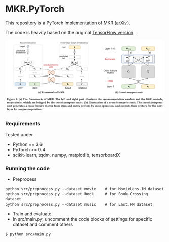 # MKR.PyTorch

This repository is a PyTorch implementation of MKR ([arXiv](https://arxiv.org/abs/1901.08907)).

The code is heavily based on the original [TensorFlow version](https://github.com/hwwang55/MKR).

![](framework.png)

### Requirements
Tested under
- Python == 3.6
- PyTorch >= 0.4
- scikit-learn, tqdm, numpy, matplotlib, tensorboardX

### Running the code
- Preprocess
```
python src/preprocess.py --dataset movie    # for MovieLens-1M dataset
python src/preprocess.py --dataset book     # for Book-Crossing dataset    
python src/preprocess.py --dataset music    # for Last.FM dataset  
```
- Train and evaluate
- In src/main.py, uncomment the code blocks of settings for specific dataset and comment others
```
$ python src/main.py
```
